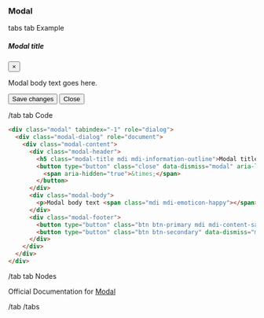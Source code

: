 ### Modal

tabs
tab Example

<div class="modal" tabindex="-1" role="dialog" style="display:block;position:relative;">
  <div class="modal-dialog" role="document" style="margin-top:10px;margin-bottom:10px;">
    <div class="modal-content">
      <div class="modal-header">
        <h5 class="modal-title mdi mdi-information-outline">Modal title</h5>
        <button type="button" class="close" data-dismiss="modal" aria-label="Close">
          <span aria-hidden="true">&times;</span>
        </button>
      </div>
      <div class="modal-body">
        <p>Modal body text <span class="mdi mdi-emoticon-happy"></span> goes here.</p>
      </div>
      <div class="modal-footer">
        <button type="button" class="btn btn-primary mdi mdi-content-save">Save changes</button>
        <button type="button" class="btn btn-secondary" data-dismiss="modal">Close</button>
      </div>
    </div>
  </div>
</div>

/tab
tab Code

```html
<div class="modal" tabindex="-1" role="dialog">
  <div class="modal-dialog" role="document">
    <div class="modal-content">
      <div class="modal-header">
        <h5 class="modal-title mdi mdi-information-outline">Modal title</h5>
        <button type="button" class="close" data-dismiss="modal" aria-label="Close">
          <span aria-hidden="true">&times;</span>
        </button>
      </div>
      <div class="modal-body">
        <p>Modal body text <span class="mdi mdi-emoticon-happy"></span> goes here.</p>
      </div>
      <div class="modal-footer">
        <button type="button" class="btn btn-primary mdi mdi-content-save">Save changes</button>
        <button type="button" class="btn btn-secondary" data-dismiss="modal">Close</button>
      </div>
    </div>
  </div>
</div>
```

/tab
tab Nodes

Official Documentation for <a href="https://getbootstrap.com/docs/4.0/components/modal/" target="_blank">Modal</a>

/tab
/tabs